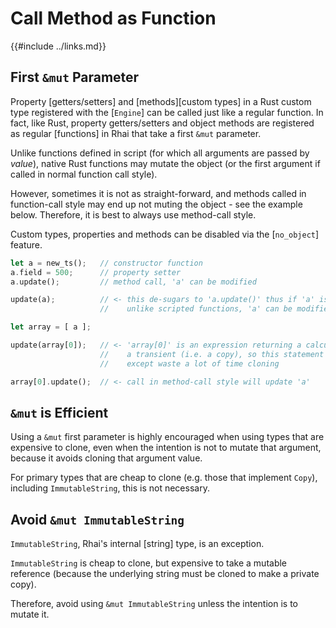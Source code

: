 Call Method as Function
======================

{{#include ../links.md}}


First `&mut` Parameter
----------------------

Property [getters/setters] and [methods][custom types] in a Rust custom type registered with the [`Engine`] can be called
just like a regular function.  In fact, like Rust, property getters/setters and object methods
are registered as regular [functions] in Rhai that take a first `&mut` parameter.

Unlike functions defined in script (for which all arguments are passed by _value_),
native Rust functions may mutate the object (or the first argument if called in normal function call style).

However, sometimes it is not as straight-forward, and methods called in function-call style may end up
not muting the object - see the example below. Therefore, it is best to always use method-call style.

Custom types, properties and methods can be disabled via the [`no_object`] feature.

```rust
let a = new_ts();   // constructor function
a.field = 500;      // property setter
a.update();         // method call, 'a' can be modified

update(a);          // <- this de-sugars to 'a.update()' thus if 'a' is a simple variable
                    //    unlike scripted functions, 'a' can be modified and is not a copy

let array = [ a ];

update(array[0]);   // <- 'array[0]' is an expression returning a calculated value,
                    //    a transient (i.e. a copy), so this statement has no effect
                    //    except waste a lot of time cloning

array[0].update();  // <- call in method-call style will update 'a'
```


`&mut` is Efficient
------------------

Using a `&mut` first parameter is highly encouraged when using types that are expensive to clone,
even when the intention is not to mutate that argument, because it avoids cloning that argument value.

For primary types that are cheap to clone (e.g. those that implement `Copy`),
including `ImmutableString`, this is not necessary.


Avoid `&mut ImmutableString`
---------------------------

`ImmutableString`, Rhai's internal [string] type, is an exception.

`ImmutableString` is cheap to clone, but expensive to take a mutable reference (because the underlying
string must be cloned to make a private copy).

Therefore, avoid using `&mut ImmutableString` unless the intention is to mutate it.
